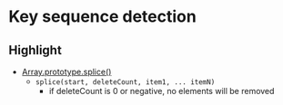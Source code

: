 # Key sequence detection

## Highlight
- [Array.prototype.splice()](https://developer.mozilla.org/en-US/docs/Web/JavaScript/Reference/Global_Objects/Array/splice)
  - `splice(start, deleteCount, item1, ... itemN)`
    - if deleteCount is 0 or negative, no elements will be removed
